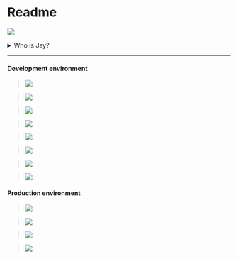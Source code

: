 # Readme

[![](https://github-readme-stats.vercel.app/api?username=nouo123&show_icons=true&hide=stars,prs&hide_title=true&theme=cobalt&hide_border=true)](https://github.com/nouo123/)

<details>
<summary>Who is Jay?</summary>

> He advocates fairness and peace.
>
> > He is a perfectionist.
>
> > He comes from a small city in the East.
>
> > He firmly believes that only pay can have return.

</details>

---

#### Development environment

> [![](https://img.shields.io/badge/macOS_Catalina-grey?logo=Apple&labelColor=ccc&logoColor=grey&style=flat-square)](https://apple.com/)

> [![](https://img.shields.io/badge/iterm2-999?logo=PowerShell&labelColor=ccc&logoColor=999&style=flat-square)](https://iterm2.com)

> [![](https://img.shields.io/badge/Oh_My_Zsh-090?logo=Plex&labelColor=ccc&logoColor=090&style=flat-square)](https://ohmyz.sh)

> [![](https://img.shields.io/badge/Visual_Studio_Code-blue?logo=Visual-Studio-Code&labelColor=ccc&logoColor=blue&style=flat-square)](https://code.visualstudio.com)

> [![](https://img.shields.io/badge/Google_Chrome-orange?logo=Google-Chrome&labelColor=ccc&logoColor=orange&style=flat-square)](https://code.visualstudio.com)

> [![](https://img.shields.io/badge/Vue.js-4FC08D?logo=Vue.js&labelColor=ccc&logoColor=4FC08D&style=flat-square)](https://code.visualstudio.com)

> [![](https://img.shields.io/badge/Element_UI-409eff?logo=Embarcadero&labelColor=ccc&logoColor=409eff&style=flat-square)](https://code.visualstudio.com)

> [![](https://img.shields.io/badge/N-Nouo_Editor-grey?labelColor=ccc&style=flat-square)](https://github.com/minrang/editor)

#### Production environment

> [![](https://img.shields.io/badge/Debian_stable-903?logo=Debian&labelColor=ccc&logoColor=903&style=flat-square)](https://debian.org)

> [![](https://img.shields.io/badge/HAProxy-green?logo=StackShare&labelColor=ccc&logoColor=green&style=flat-square)](https://debian.org)

> [![](https://img.shields.io/badge/PostgreSQL-blue?logo=PostgreSQL&labelColor=ccc&logoColor=blue&style=flat-square)](https://postgresql.org)

> [![](https://img.shields.io/badge/N-Nouo-grey?labelColor=ccc&style=flat-square)](https://github.com/minrang/nouo)
